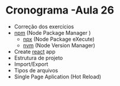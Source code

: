 # Cronograma -Aula 26

- Correção dos exercícios
- [npm](https://docs.npmjs.com/about-npm) (Node Package Manager )
    - [npx](https://www.npmjs.com/package/npx) (Node Package eXecute)
    - [nvm](https://github.com/coreybutler/nvm-windows) (Node Version Manager) 
- Create [react](https://pt-br.reactjs.org/) app
- Estrutura de projeto 
- Import/Export
- Tipos de arquivos
- Single Page Aplication (Hot Reload)
